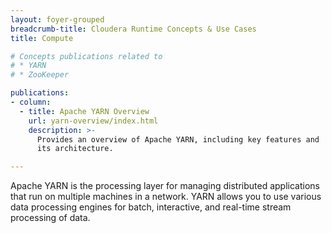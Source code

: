 ```yaml
---
layout: foyer-grouped
breadcrumb-title: Cloudera Runtime Concepts & Use Cases
title: Compute

# Concepts publications related to
# * YARN
# * ZooKeeper

publications:
- column:
  - title: Apache YARN Overview
    url: yarn-overview/index.html
    description: >-
      Provides an overview of Apache YARN, including key features and
      its architecture.

---
```


Apache YARN is the processing layer for managing distributed
applications that run on multiple machines in a network. YARN allows you
to use various data processing engines for batch, interactive, and
real-time stream processing of data.
